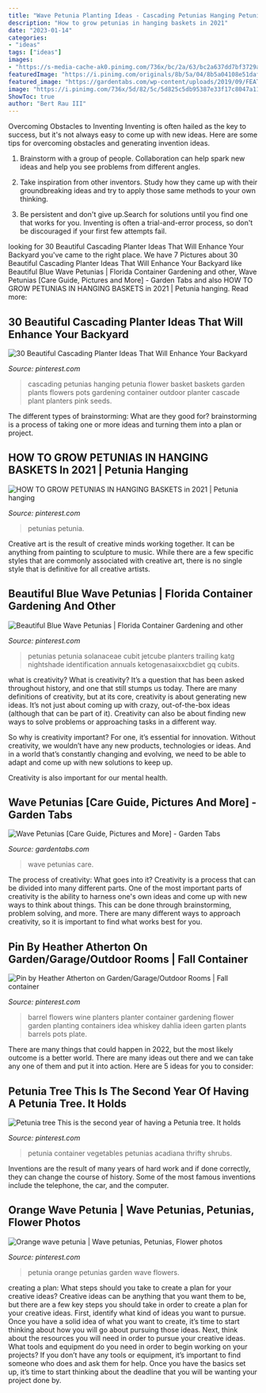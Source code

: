 ```yaml
---
title: "Wave Petunia Planting Ideas - Cascading Petunias Hanging Petunia Flower Basket Baskets Garden Plants Flowers Pots Gardening Container Outdoor Planter Cascade Plant Planters Pink Seeds"
description: "How to grow petunias in hanging baskets in 2021"
date: "2023-01-14"
categories:
- "ideas"
tags: ["ideas"]
images:
- "https://s-media-cache-ak0.pinimg.com/736x/bc/2a/63/bc2a637dd7bf3729a029625eb49fa8d5.jpg"
featuredImage: "https://i.pinimg.com/originals/8b/5a/04/8b5a04108e51daf2e5da1cc5bfe3fba2.jpg"
featured_image: "https://gardentabs.com/wp-content/uploads/2019/09/FEATURED-10.jpg"
image: "https://i.pinimg.com/736x/5d/82/5c/5d825c5db95387e33f17c8047a11c350.jpg"
ShowToc: true
author: "Bert Rau III"
---
```



Overcoming Obstacles to Inventing
Inventing is often hailed as the key to success, but it's not always easy to come up with new ideas. Here are some tips for overcoming obstacles and generating invention ideas.
1. Brainstorm with a group of people. Collaboration can help spark new ideas and help you see problems from different angles.

2. Take inspiration from other inventors. Study how they came up with their groundbreaking ideas and try to apply those same methods to your own thinking.

3. Be persistent and don't give up.Search for solutions until you find one that works for you. Inventing is often a trial-and-error process, so don't be discouraged if your first few attempts fail.

	

		
looking for 30 Beautiful Cascading Planter Ideas That Will Enhance Your Backyard you've came to the right place. We have 7 Pictures about 30 Beautiful Cascading Planter Ideas That Will Enhance Your Backyard like Beautiful Blue Wave Petunias | Florida Container Gardening and other, Wave Petunias [Care Guide, Pictures and More] - Garden Tabs and also HOW TO GROW PETUNIAS IN HANGING BASKETS in 2021 | Petunia hanging. Read more:
		
    
## 30 Beautiful Cascading Planter Ideas That Will Enhance Your Backyard

<img loading=lazy src="https://i.pinimg.com/originals/8b/5a/04/8b5a04108e51daf2e5da1cc5bfe3fba2.jpg" onerror="this.onerror=null;this.src='https://tse2.mm.bing.net/th?id=OIP.0zOED62authldB79qAuPzQHaLQ&amp;pid=15.1';" alt="30 Beautiful Cascading Planter Ideas That Will Enhance Your Backyard">

_Source: pinterest.com_

>cascading petunias hanging petunia flower basket baskets garden plants flowers pots gardening container outdoor planter cascade plant planters pink seeds. 

	

The different types of brainstorming: What are they good for?
brainstorming is a process of taking one or more ideas and turning them into a plan or project.

    
## HOW TO GROW PETUNIAS IN HANGING BASKETS In 2021 | Petunia Hanging

<img loading=lazy src="https://i.pinimg.com/736x/c1/b6/d4/c1b6d4bfbdc7fbe671c2bccbcb1e3cce.jpg" onerror="this.onerror=null;this.src='https://tse1.mm.bing.net/th?id=OIP.qlqttugUgdU65zz_DnhMygHaLH&amp;pid=15.1';" alt="HOW TO GROW PETUNIAS IN HANGING BASKETS in 2021 | Petunia hanging">

_Source: pinterest.com_

>petunias petunia. 

	

Creative art is the result of creative minds working together. It can be anything from painting to sculpture to music. While there are a few specific styles that are commonly associated with creative art, there is no single style that is definitive for all creative artists.

    
## Beautiful Blue Wave Petunias | Florida Container Gardening And Other

<img loading=lazy src="https://s-media-cache-ak0.pinimg.com/736x/bc/2a/63/bc2a637dd7bf3729a029625eb49fa8d5.jpg" onerror="this.onerror=null;this.src='https://tse2.mm.bing.net/th?id=OIP.Aypr4jAQLdnxFpC3uKHKfAHaJx&amp;pid=15.1';" alt="Beautiful Blue Wave Petunias | Florida Container Gardening and other">

_Source: pinterest.com_

>petunias petunia solanaceae cubit jetcube planters trailing katg nightshade identification annuals ketogenasaixxcbdiet gq cubits. 

	

what is creativity?
What is creativity? It’s a question that has been asked throughout history, and one that still stumps us today. There are many definitions of creativity, but at its core, creativity is about generating new ideas.
It’s not just about coming up with crazy, out-of-the-box ideas (although that can be part of it). Creativity can also be about finding new ways to solve problems or approaching tasks in a different way.

So why is creativity important? For one, it’s essential for innovation. Without creativity, we wouldn’t have any new products, technologies or ideas. And in a world that’s constantly changing and evolving, we need to be able to adapt and come up with new solutions to keep up.

Creativity is also important for our mental health.

    
## Wave Petunias [Care Guide, Pictures And More] - Garden Tabs

<img loading=lazy src="https://gardentabs.com/wp-content/uploads/2019/09/FEATURED-10.jpg" onerror="this.onerror=null;this.src='https://tse3.mm.bing.net/th?id=OIP.L1tczTNcwHhRiRlZUXMmdQHaE8&amp;pid=15.1';" alt="Wave Petunias [Care Guide, Pictures and More] - Garden Tabs">

_Source: gardentabs.com_

>wave petunias care. 

	

The process of creativity: What goes into it?
Creativity is a process that can be divided into many different parts. One of the most important parts of creativity is the ability to harness one's own ideas and come up with new ways to think about things. This can be done through brainstorming, problem solving, and more. There are many different ways to approach creativity, so it is important to find what works best for you.

    
## Pin By Heather Atherton On Garden/Garage/Outdoor Rooms | Fall Container

<img loading=lazy src="https://i.pinimg.com/originals/ce/f5/ce/cef5ce69a466486a574425a87a6f6b5b.jpg" onerror="this.onerror=null;this.src='https://tse3.mm.bing.net/th?id=OIP.ZlIeQpwCa0U6G0T3ulV5awHaJ6&amp;pid=15.1';" alt="Pin by Heather Atherton on Garden/Garage/Outdoor Rooms | Fall container">

_Source: pinterest.com_

>barrel flowers wine planters planter container gardening flower garden planting containers idea whiskey dahlia ideen garten plants barrels pots plate. 

	

There are many things that could happen in 2022, but the most likely outcome is a better world. There are many ideas out there and we can take any one of them and put it into action. Here are 5 ideas for you to consider: 

    
## Petunia Tree This Is The Second Year Of Having A Petunia Tree. It Holds

<img loading=lazy src="https://i.pinimg.com/736x/5d/82/5c/5d825c5db95387e33f17c8047a11c350.jpg" onerror="this.onerror=null;this.src='https://tse2.mm.bing.net/th?id=OIP.uD3ShRWn8Ui50YdEI3k1kAHaJw&amp;pid=15.1';" alt="Petunia tree This is the second year of having a Petunia tree. It holds">

_Source: pinterest.com_

>petunia container vegetables petunias acadiana thrifty shrubs. 

	

Inventions are the result of many years of hard work and if done correctly, they can change the course of history. Some of the most famous inventions include the telephone, the car, and the computer.

    
## Orange Wave Petunia | Wave Petunias, Petunias, Flower Photos

<img loading=lazy src="https://i.pinimg.com/originals/fc/78/59/fc7859bfa1911684f729f16cb8872b92.jpg" onerror="this.onerror=null;this.src='https://tse2.mm.bing.net/th?id=OIP.nkfwgST1O7s-xM3beCrx4AHaJD&amp;pid=15.1';" alt="Orange wave petunia | Wave petunias, Petunias, Flower photos">

_Source: pinterest.com_

>petunia orange petunias garden wave flowers. 

	

creating a plan: What steps should you take to create a plan for your creative ideas?
Creative ideas can be anything that you want them to be, but there are a few key steps you should take in order to create a plan for your creative ideas. First, identify what kind of ideas you want to pursue. Once you have a solid idea of what you want to create, it’s time to start thinking about how you will go about pursuing those ideas. 
Next, think about the resources you will need in order to pursue your creative ideas. What tools and equipment do you need in order to begin working on your projects? If you don’t have any tools or equipment, it’s important to find someone who does and ask them for help. Once you have the basics set up, it’s time to start thinking about the deadline that you will be wanting your project done by.

